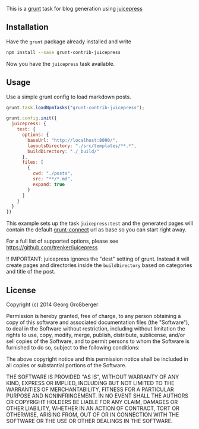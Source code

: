 
This is a [grunt](http://gruntjs.com/) task for blog generation using [juicepress](https://github.com/trenker/juicepress)

## Installation

Have the `grunt` package already installed and write

```bash
npm install --save grunt-contrib-juicepress
```

Now you have the `juicepress` task available.

## Usage

Use a simple grunt config to load markdown posts.

```js
grunt.task.loadNpmTasks("grunt-contrib-juicepress");

grunt.config.init({
  juicepress: {
  	test: {
  	  options: {
  	    baseUrl: "http://localhost:8000/",
  	    layoutsDirectory: "./src/templates/**.*",
  	    buildDirectory: "./_build/"
  	  },
  	  files: [
        {
          cwd: "./posts",
          src: "**/*.md",
          expand: true
        }
  	  ]
  	}
  }
})

```

This example sets up the task `juicepress:test` and the generated pages will contain the default [grunt-connect](https://github.com/gruntjs/grunt-contrib-connect) url as base so you can start right away.

For a full list of supported options, please see <https://github.com/trenker/juicepress>

:bangbang: IMPORTANT: juicepress ignores the "dest" setting of grunt. Instead it will create pages and directories inside the `buildDirectory` based on categories and title of the post.

## License

Copyright (c) 2014 Georg Großberger

Permission is hereby granted, free of charge, to any person obtaining a copy
of this software and associated documentation files (the "Software"), to deal
in the Software without restriction, including without limitation the rights
to use, copy, modify, merge, publish, distribute, sublicense, and/or sell
copies of the Software, and to permit persons to whom the Software is
furnished to do so, subject to the following conditions:

The above copyright notice and this permission notice shall be included in
all copies or substantial portions of the Software.

THE SOFTWARE IS PROVIDED "AS IS", WITHOUT WARRANTY OF ANY KIND, EXPRESS OR
IMPLIED, INCLUDING BUT NOT LIMITED TO THE WARRANTIES OF MERCHANTABILITY,
FITNESS FOR A PARTICULAR PURPOSE AND NONINFRINGEMENT. IN NO EVENT SHALL THE
AUTHORS OR COPYRIGHT HOLDERS BE LIABLE FOR ANY CLAIM, DAMAGES OR OTHER
LIABILITY, WHETHER IN AN ACTION OF CONTRACT, TORT OR OTHERWISE, ARISING FROM,
OUT OF OR IN CONNECTION WITH THE SOFTWARE OR THE USE OR OTHER DEALINGS IN
THE SOFTWARE.
